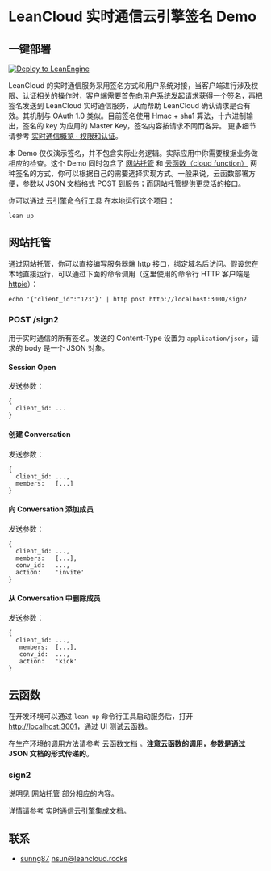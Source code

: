 # LeanCloud 实时通信云引擎签名 Demo

## 一键部署
[![Deploy to LeanEngine](http://ac-32vx10b9.clouddn.com/109bd02ee9f5875a.png)](https://leancloud.cn/1.1/engine/deploy-button)

LeanCloud 的实时通信服务采用签名方式和用户系统对接，当客户端进行涉及权限、认证相关的操作时，客户端需要首先向用户系统发起请求获得一个签名，再把签名发送到 LeanCloud 实时通信服务，从而帮助 LeanCloud 确认请求是否有效。其机制与 OAuth 1.0 类似。目前签名使用 Hmac + sha1 算法，十六进制输出，签名的 key 为应用的 Master Key，签名内容按请求不同而各异。
更多细节请参考 [实时通信概览 &middot; 权限和认证](https://leancloud.cn/docs/realtime_v2.html#权限和认证)。

本 Demo 仅仅演示签名，并不包含实际业务逻辑。实际应用中你需要根据业务做相应的检查。这个 Demo 同时包含了 [网站托管](https://leancloud.cn/docs/leanengine_webhosting_guide-node.html) 和 [云函数（cloud function）](https://leancloud.cn/docs/leanengine_cloudfunction_guide-node.html) 两种签名的方式，你可以根据自己的需要选择实现方式。一般来说，云函数部署方便，参数以 JSON 文档格式 POST 到服务；而网站托管提供更灵活的接口。

你可以通过 [云引擎命令行工具](https://leancloud.cn/docs/leanengine_cli.html) 在本地运行这个项目：

```
lean up
```

## 网站托管

通过网站托管，你可以直接编写服务器端 http 接口，绑定域名后访问。假设您在本地直接运行，可以通过下面的命令调用（这里使用的命令行 HTTP 客户端是 [httpie](http://httpie.org)）：

```
echo '{"client_id":"123"}' | http post http://localhost:3000/sign2
```

### POST /sign2

用于实时通信的所有签名。发送的 Content-Type 设置为 `application/json`，请求的 body 是一个 JSON 对象。

#### Session Open

发送参数：

```
{
  client_id: ...
}
```

#### 创建 Conversation

发送参数：

```
{
  client_id: ...,
  members:   [...]
}
```

#### 向 Conversation 添加成员

发送参数：

```
{
  client_id: ...,
  members:   [...],
  conv_id:   ...,
  action:    'invite'
}
```

#### 从 Conversation 中删除成员

发送参数：

```
{
  client_id: ...,
   members:  [...],
   conv_id:  ...,
   action:   'kick'
}
```

## 云函数

在开发环境可以通过 `lean up` 命令行工具启动服务后，打开 
<http://localhost:3001>，通过 UI 测试云函数。

在生产环境的调用方法请参考 
[云函数文档](https://leancloud.cn/docs/leanengine_cloudfunction_guide-node.html#SDK_调用云函数)
。**注意云函数的调用，参数是通过 JSON 文档的形式传递的**。

### sign2

说明见 [网站托管](#网站托管) 部分相应的内容。

详情请参考 [实时通信云引擎集成文档](https://leancloud.cn/docs/realtime_v2.html#云引擎_Hook)。

## 联系

* [sunng87](https://github.com/sunng87) nsun@leancloud.rocks
